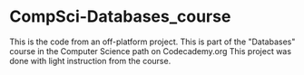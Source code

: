 # CompSci-Databases_course
This is the code from an off-platform project.
This is part of the "Databases" course in the Computer Science path on Codecademy.org
This project was done with light instruction from the course.
